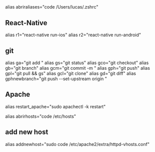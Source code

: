 ##
alias abriraliases="code /Users/lucas/.zshrc"

## React-Native
alias r1="react-native run-ios"
alias r2="react-native run-android"



## git
  alias ga="git add "
  alias gs="git status"
  alias gco="git checkout"
  alias gb="git branch"
  alias gcm="git commit -m "
  alias gph="git push"
  alias gpl="git pull && gs"
  alias gcl="git clone"
  alias gd="git diff"
  alias gphnewbranch="git push --set-upstream origin "


## Apache
 alias restart_apache="sudo apachectl -k restart"

alias abrirhosts="code /etc/hosts"

## add new host
alias addnewhost="sudo code /etc/apache2/extra/httpd-vhosts.conf"
